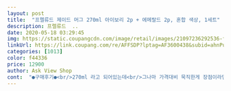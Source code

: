 ```yaml
---
layout: post 
title:  "프렐류드 제이드 머그 270ml 아이보리 2p + 에메랄드 2p, 혼합 색상, 1세트" 
description: 프렐류드  ..
date: 2020-05-18 03:29:45 
img: https://static.coupangcdn.com/image/retail/images/21097236292536-f3338bd1-560f-4e43-af94-12a383fd886c.jpg 
linkUrl: https://link.coupang.com/re/AFFSDP?lptag=AF3600438&subid=ahnPublicAsk&pageKey=149033264&itemId=430937487&vendorItemId=4062428282&traceid=V0-113-d4ad6aeaf67d25c0 
categories: [1013] 
color: f44336 
price: 12900 
author: Ask View Shop 
cont:  "●구매후기●<br/>270ml 라고 되어있는데<br/>그나마 가격대비 묵직한게 장점이라면 장점이네요.<br/><br/>그냥 저렴한 가격에 4개 샀으니 그럭저럭 써볼게요.<br/><br/>그리고 마감이 심하게 불량해요.<br/><br/>대략 150<br/> -170ml 정도만 넣을 수 있는거 같아요.<br/><br/>또 흰색컵에는 검은색 잉크같은게 뭍었는데 아무리 문질러 씻어도 안 지워져요.<br/><br/>만드는 첫 단계에서 이가 나간듯한데 그 위에 대충 유약발라 굽고 파는 제품.<br/><br/>빈티지 느낌인듯 깔끔하고 이뻐요<br/>색상 참 예쁘네요 화면보다 예뻐요<br/>약간 빈티지느낌도있고<br/>역시나 차이나가 좀 안타깝지만 좋아요<br/>이가 나간듯한 부분은 컵 4개중에 총 3군데나 그래요.<br/><br/>일단 생각보다 사이즈가 좀 작고요<br/>저렴한 가격이라 밑져야 본전이라는 생각으로 구입했어요<br/>조금 무거운건 머그컵은 원래 그렇잖아요<br/>집에 머그잔이 통일성이 없어 구매하게 되었어요<br/>크기 비교하시라고 애기물컵랑 같이 찍어봤어요.<br/><br/>" 
---
```

